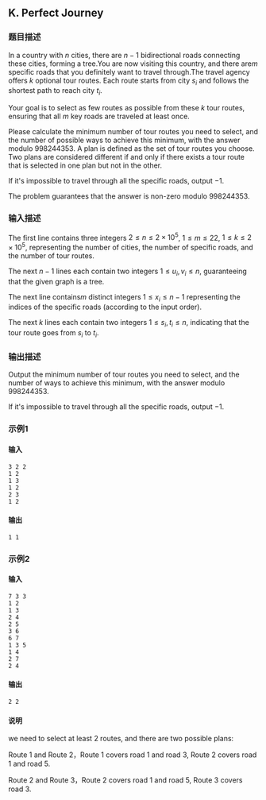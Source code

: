## K. Perfect Journey

### 题目描述

In a country with $\textstyle n$ cities,
there are $\textstyle n-1$ bidirectional
roads connecting these cities, forming a tree.You are now visiting this
country, and there are$\textstyle m$ specific roads that you definitely want to travel through.The travel
agency offers $\textstyle k$ optional tour
routes. Each route starts from city $\textstyle s_i$ and follows the shortest
path to reach city $\textstyle t_i$.

Your goal is to select as few routes as possible from these $\textstyle k$ tour routes, ensuring that all $\textstyle m$ key roads are traveled at
least once.

Please calculate the minimum number of tour routes you need to select,
and the number of possible ways to achieve this minimum, with the answer
modulo $\textstyle 998244353$. A plan is
defined as the set of tour routes you choose. Two plans are considered
different if and only if there exists a tour route that is selected in
one plan but not in the other.

If it's impossible to travel through all the specific roads, output $\textstyle -1$.

The problem guarantees that the answer is non-zero modulo $\textstyle 998244353$.

### 输入描述

The first line contains three integers $\textstyle 2\leq n\leq 2\times 10^5$, $\textstyle 1\leq m\leq 22$, $\textstyle 1\leq k\leq 2\times 10^5$,
representing the number of cities, the number of specific roads, and the
number of tour routes.

The next $\textstyle n-1$ lines each contain
two integers $\textstyle 1\leq u_i,v_i\leq n$,
guaranteeing that the given graph is a tree.

The next line contains$\textstyle m$ distinct integers $\textstyle 1\leq x_i\leq n-1$ representing
the indices of the specific roads (according to the input order).

The next $\textstyle k$ lines each contain
two integers $\textstyle 1\leq s_i,t_i\leq n$, indicating
that the tour route goes from $\textstyle s_i$ to $\textstyle t_i$.

### 输出描述

Output the minimum number of tour routes you need to select, and the
number of ways to achieve this minimum, with the answer modulo $\textstyle 998244353$.

If it's impossible to travel through all the specific roads, output $\textstyle -1$.

### 示例1

#### 输入

```plain
3 2 2
1 2
1 3
1 2
2 3
1 2
```

#### 输出

```plain
1 1
```

### 示例2

#### 输入

```plain
7 3 3
1 2
1 3
2 4
2 5
3 6
6 7
1 3 5
1 4
2 7
2 4
```

#### 输出

```plain
2 2
```

#### 说明

we need to select at least 2 routes, and there are two possible plans:

Route 1 and Route 2，Route 1 covers road 1 and road 3, Route 2 covers
road 1 and road 5.

Route 2 and Route 3，Route 2 covers road 1 and road 5, Route 3 covers
road 3.

